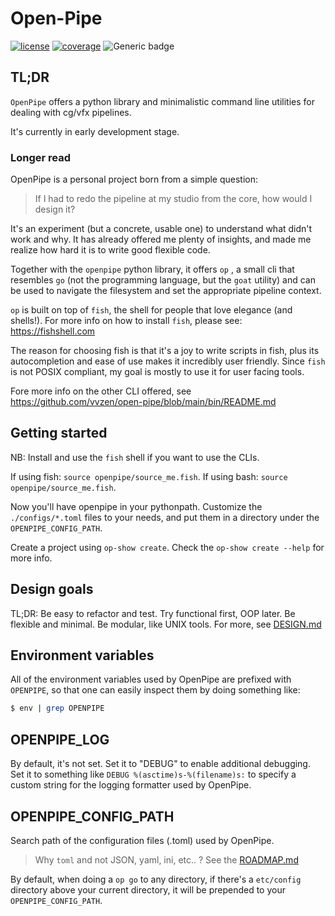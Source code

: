 # Open-Pipe

[![license](https://img.shields.io/github/license/vvzen/open-pipe)](https://github.com/vvzen/open-pipe/blob/main/LICENSE) [![coverage](https://img.shields.io/codecov/c/github/vvzen/open-pipe)](https://app.codecov.io/gh/vvzen/open-pipe) ![Generic badge](https://img.shields.io/badge/status-wip-yellow.svg)

## TL;DR

`OpenPipe` offers a python library and minimalistic command line utilities for dealing with cg/vfx pipelines.

It's currently in early development stage.

### Longer read

OpenPipe is a personal project born from a simple question:

> If I had to redo the pipeline at my studio from the core, how would I design it?

It's an experiment (but a concrete, usable one) to understand what didn't work and why.
It has already offered me plenty of insights, and made me realize how hard it is to write good flexible code.

Together with the `openpipe` python library, it offers `op` , a small cli that resembles `go` (not the programming language, but the `goat` utility) and can be used to navigate the filesystem and set the appropriate pipeline context.

`op` is built on top of `fish`, the shell for people that love elegance (and shells!).
For more info on how to install `fish`, please see: https://fishshell.com

The reason for choosing fish is that it's a joy to write scripts in fish, plus its autocompletion and ease of use makes it incredibly user friendly. Since `fish` is not POSIX compliant, my goal is mostly to use it for user facing tools.

Fore more info on the other CLI offered, see https://github.com/vvzen/open-pipe/blob/main/bin/README.md

## Getting started

NB: Install and use the `fish` shell if you want to use the CLIs.

If using fish: `source openpipe/source_me.fish`.
If using bash: `source openpipe/source_me.fish`.

Now you'll have openpipe in your pythonpath.
Customize the `./configs/*.toml` files to your needs, and put them in a directory under the `OPENPIPE_CONFIG_PATH`.

Create a project using `op-show create`. Check the `op-show create --help` for more info.

## Design goals

TL;DR: Be easy to refactor and test. Try functional first, OOP later. Be flexible and minimal. Be modular, like UNIX tools.
For more, see [DESIGN.md](https://github.com/vvzen/open-pipe/blob/main/DESIGN.md)


## Environment variables

All of the environment variables used by OpenPipe are prefixed with `OPENPIPE`, so that one can easily inspect them by doing something like:

```bash
$ env | grep OPENPIPE
```

## OPENPIPE_LOG

By default, it's not set.
Set it to "DEBUG" to enable additional debugging.
Set it to something like `DEBUG %(asctime)s-%(filename)s:` to specify a custom string for the logging formatter used by OpenPipe.

## OPENPIPE_CONFIG_PATH

Search path of the configuration files (.toml) used by OpenPipe.

> Why `toml` and not JSON, yaml, ini, etc.. ? See the [ROADMAP.md](https://github.com/vvzen/open-pipe/blob/main/ROADMAP.md)

By default, when doing a `op go` to any directory, if there's a `etc/config` directory above your current directory, it will be prepended to your `OPENPIPE_CONFIG_PATH`.